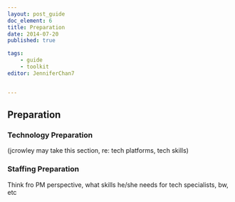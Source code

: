 ```yaml
---
layout: post_guide
doc_element: 6
title: Preparation
date: 2014-07-20
published: true

tags:
	- guide
	- toolkit
editor: JenniferChan7


---
```


## Preparation

### Technology Preparation
(jcrowley may take this section, re: tech platforms, tech skills)

### Staffing Preparation

Think fro PM perspective, what skills he/she needs for tech specialists, bw, etc

